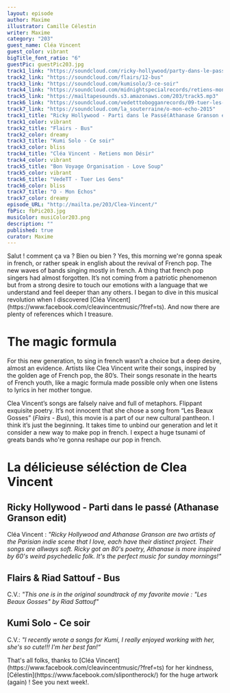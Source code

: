 ```yaml
---
layout: episode
author: Maxime
illustrator: Camille Célestin
writer: Maxime
category: "203"
guest_name: Cléa Vincent
guest_color: vibrant
bigTitle_font_ratio: "6"
guestPic: guestPic203.jpg
track1_link: "https://soundcloud.com/ricky-hollywood/party-dans-le-passeathanase-digital-reggae-mix"
track2_link: "https://soundcloud.com/flairs/12-bus"
track3_link: "https://soundcloud.com/kumisolo/3-ce-soir"
track4_link: "https://soundcloud.com/midnightspecialrecords/retiens-mon-d-sir?in=midnightspecialrecords/sets/cl-a-vincent-non-mais-oui"
track5_link: "https://mailtapesounds.s3.amazonaws.com/203/track5.mp3"
track6_link: "https://soundcloud.com/vedetttobogganrecords/09-tuer-les-gens"
track7_link: "https://soundcloud.com/la_souterraine/o-mon-echo-2015"
track1_title: "Ricky Hollywood - Parti dans le Passé(Athanase Granson edit)"
track1_color: vibrant
track2_title: "Flairs - Bus"
track2_color: dreamy
track3_title: "Kumi Solo - Ce soir"
track3_color: bliss
track4_title: "Cléa Vincent - Retiens mon Désir"
track4_color: vibrant
track5_title: "Bon Voyage Organisation - Love Soup"
track5_color: vibrant
track6_title: "VedeTT - Tuer Les Gens"
track6_color: bliss
track7_title: "O - Mon Echos"
track7_color: dreamy
episode_URL: "http://mailta.pe/203/Clea-Vincent/"
fbPic: fbPic203.jpg
musiColor: musiColor203.png
description: ""
published: true
curator: Maxime
---
```






<p id="introduction">Salut ! comment ça va ? Bien ou bien ? Yes, this morning we're gonna speak in french, or rather speak in english about the revival of French pop. The new waves of bands singing mostly in french. A thing that french pop singers had almost forgotten. It’s not coming from a patriotic phenomenon but from a strong desire to touch our emotions with a language that we understand and feel deeper than any others. I began to dive in this musical revolution when I discovered [Cléa Vincent](https://www.facebook.com/cleavincentmusic/?fref=ts). And now there are plenty of references which I treasure. </p>

# The magic formula

For this new generation, to sing in french wasn’t a choice but a deep desire, almost an evidence. Artists like Clea Vincent write their songs, inspired by the golden age of French pop, the 80’s. Their songs resonate in the hearts of French youth, like a magic formula made possible only when one listens to lyrics in her mother tongue.

Clea Vincent’s songs are falsely naive and full of metaphors. Flippant exquisite poetry. It’s not innocent that she chose a song from “Les Beaux Gosses” (_Flairs - Bus_), this movie is a part of our new cultural pantheon. I think it’s just the beginning. It takes time to unbind our generation and let it consider a new way to make pop in french. I expect a huge tsunami of greats bands who're gonna reshape our pop in french.


# La délicieuse séléction de Clea Vincent
 
## Ricky Hollywood - Parti dans le passé (Athanase Granson edit)
Cléa Vincent : _"Ricky Hollywood and Athanase Granson are two artists of the Parisian indie scene that I love, each have their distinct project. Their songs are allways soft. Ricky got an 80's poetry, Athanase is more inspired by 60's weird psychedelic folk. It's the perfect music for sunday mornings!"_

## Flairs & Riad Sattouf - Bus
C.V.: _"This one is in the original soundtrack of my favorite movie : "Les Beaux Gosses" by Riad Sattouf"_

## Kumi Solo - Ce soir
C.V.: _"I recently wrote a songs for Kumi, I really enjoyed working with her, she's so cute!!! I'm her best fan!“_
 
<p id="outroduction">
That's all folks, thanks to [Cléa Vincent](https://www.facebook.com/cleavincentmusic/?fref=ts) for her kindness, [Célestin](https://www.facebook.com/slipontherock/) for the huge artwork (again) ! See you next week!.</p>
